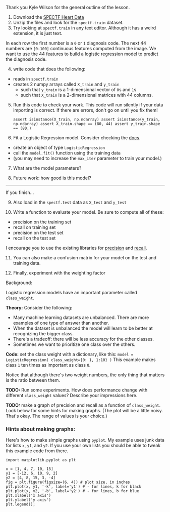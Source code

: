 Thank you Kyle Wilson for the general outline of the lesson.

1. Download the [SPECTF Heart Data](https://archive.ics.uci.edu/dataset/96/spectf+heart)
2. Unzip the files and look for the `spectf.train` dataset.
3. Try looking at `spectf.train` in any text editor. Although it has a weird extension, it is just text.

In each row the first number is a `0` or `1` diagnosis code. The next 44 numbers are `[0-100]` continuous features computed from the image. We want to use the 44 features to build a logistic regression model to predict the diagnosis code.

4. write code that does the following:
* reads in `spectf.train`
* creates 2 numpy arrays called `X_train` and `y_train`
  * such that `y_train` is a 1-dimensional vector of `0`s and `1`s
  * such that `X_train` is a 2-dimensional matrices with 44 columns.
 
5. Run this code to check your work. This code will run silently if your data importing is correct. If there are errors, don't go on until you fix them!

    `assert isinstance(X_train, np.ndarray)
    assert isinstance(y_train, np.ndarray)
    assert X_train.shape == (80, 44)
    assert y_train.shape == (80,)`
   

8. Fit a Logistic Regression model. Consider checking the 
[docs](https://scikit-learn.org/stable/modules/generated/sklearn.linear_model.LogisticRegression.html).

* create an object of type `LogisticRegression`
* call the `model.fit()` function using the training data
* (you may need to increase the `max_iter` parameter to train your model.)

7. What are the model parameters?

8. Future work: how good is this model?

____

If you finish...

9. Also load in the `spectf.test` data as `X_test` and `y_test`

10. Write a function to evaluate your model. Be sure to compute all of these:
- precision on the training set
- recall on training set
- precision on the test set
- recall on the test set

I encourage you to use the existing libraries for 
[precision](https://scikit-learn.org/stable/modules/generated/sklearn.metrics.precision_score.html) 
and [recall](https://scikit-learn.org/stable/modules/generated/sklearn.metrics.recall_score.html#sklearn.metrics.recall_score).

11. You can also make a confusion matrix for your model on the test and training data.

12. Finally, experiment with the weighting factor

Background:

Logistic regression models have an important parameter called `class_weight`. 

**Theory:** Consider the following: 
- Many machine learning datasets are unbalanced. There are more examples of one type of answer than another.
- When the dataset is unbalanced the model will learn to be better at recognizing the bigger class.
- There's a tradeoff: there will be less accuracy for the other classes.
- Sometimes we want to prioritize one class over the others.

**Code:** set the class weight with a dictionary, like this:
`model = LogisticRegression(
    class_weight={0: 1, 1:10}
)`
This example makes class `1` ten times as important as class `0`.

Notice that although there's two weight numbers, the only thing that matters is
the ratio between them.

**TODO:** Run some experiments. How does performance change with different `class_weight` values? Describe your impressions here.

**TODO:** make a graph of precision and recall as a function of `class_weight`. 
Look below for some hints for making graphs. (The plot will be a little noisy. That's okay. The range of values is your choice.)

### Hints about making graphs:

Here's how to make simple graphs using `pyplot`. My example uses junk data for lists `x`, `y1`, and `y2`. If you use your own lists you should be able to tweak this example code from there.

    import matplotlib.pyplot as plt

    x = [1, 4, 7, 10, 15]
    y1 = [-12, 6, 10, 9, 2]
    y2 = [4, 8, 15, 3, -4]
    fig = plt.figure(figsize=(6, 4)) # plot size, in inches
    plt.plot(x, y1, '-k', label='y1') # - for lines, k for black
    plt.plot(x, y2, '-b', label='y2') # - for lines, b for blue
    plt.xlabel('x axis')
    plt.ylabel('y axis')
    plt.legend();
